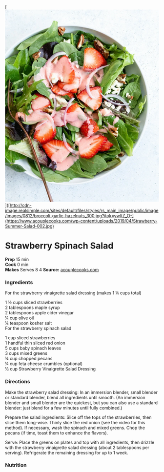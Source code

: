 [![](./images/Strawberry-Summer-Salad-002.webp)]([http://cdn-image.realsimple.com/sites/default/files/styles/rs_main_image/public/image/images/0812/broccoli-garlic-hazelnuts_300.jpg?itok=ywltZ_O-](https://www.acouplecooks.com/wp-content/uploads/2019/04/Strawberry-Summer-Salad-002.jpg)

#  Strawberry Spinach Salad

**Prep** 15 min  
**Cook** 0 min  
**Makes** Serves 8 4
**Source:** [acouplecooks.com](https://www.acouplecooks.com/strawberry-spinach-salad/)

###  Ingredients

For the strawberry vinaigrette salad dressing (makes 1 ¼ cups total)

1 ½ cups sliced strawberries  
2 tablespoons maple syrup  
2 tablespoons apple cider vinegar  
¼ cup olive oil  
¼ teaspoon kosher salt  
For the strawberry spinach salad  

1 cup sliced strawberries  
1 handful thin sliced red onion  
5 cups baby spinach leaves  
3 cups mixed greens  
¼ cup chopped pecans  
¼ cup feta cheese crumbles (optional)  
½ cup Strawberry Vinaigrette Salad Dressing  


###  Directions

Make the strawberry salad dressing: In an immersion blender, small blender or standard blender, blend all ingredients until smooth. (An immersion blender and small blender are the quickest, but you can also use a standard blender: just blend for a few minutes until fully combined.)  

Prepare the salad ingredients: Slice off the tops of the strawberries, then slice them long-wise. Thinly slice the red onion (see the video for this method). If necessary, wash the spinach and mixed greens. Chop the pecans (if time, toast them to enhance the flavors).  

Serve: Place the greens on plates and top with all ingredients, then drizzle with the strawberry vinaigrette salad dressing (about 2 tablespoons per serving). Refrigerate the remaining dressing for up to 1 week.  


###  Nutrition

